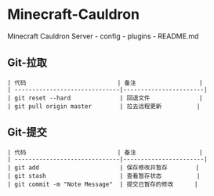 # Minecraft-Cauldron
Minecraft Cauldron Server
    - config
    - plugins
    - README.md

## Git-拉取
```
| 代码                          | 备注                  |
| ------------------------------|-----------------------|
| git reset --hard              | 回退文件              |
| git pull origin master        | 拉去远程更新          |
```

## Git-提交
```
| 代码                          | 备注                  |
| ------------------------------|-----------------------|
| git add                       | 保存修改并暂存        |
| git stash                     | 查看暂存状态          |
| git commit -m "Note Message"  | 提交已暂存的修改      |
```